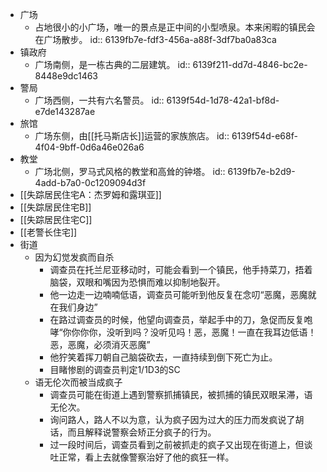 - 广场
	- 占地很小的小广场，唯一的景点是正中间的小型喷泉。本来闲暇的镇民会在广场散步。
	  id:: 6139fb7e-fdf3-456a-a88f-3df7ba0a83ca
- 镇政府
	- 广场南侧，是一栋古典的二层建筑。
	  id:: 6139f211-dd7d-4846-bc2e-8448e9dc1463
- 警局
	- 广场西侧，一共有六名警员。
	  id:: 6139f54d-1d78-42a1-bf8d-e7de143287ae
- 旅馆
	- 广场东侧，由[[托马斯店长]]运营的家族旅店。
	  id:: 6139f54d-e68f-4f04-9bff-0d6a46e026a6
- 教堂
	- 广场北侧，罗马式风格的教堂和高耸的钟塔。
	  id:: 6139fb7e-b2d9-4add-b7a0-0c1209094d3f
- [[失踪居民住宅A：杰罗姆和露琪亚]]
- [[失踪居民住宅B]]
- [[失踪居民住宅C]]
- [[老警长住宅]]
- 街道
	- 因为幻觉发疯而自杀
		- 调查员在托兰尼亚移动时，可能会看到一个镇民，他手持菜刀，捂着脑袋，双眼和嘴因为恐惧而难以抑制地裂开。
		- 他一边走一边喃喃低语，调查员可能听到他反复在念叨“恶魔，恶魔就在我们身边”
		- 在路过调查员的时候，他望向调查员，举起手中的刀，急促而反复咆哮“你你你你，没听到吗？没听见吗！恶，恶魔！一直在我耳边低语！恶，恶魔，必须消灭恶魔”
		- 他狞笑着挥刀朝自己脑袋砍去，一直持续到倒下死亡为止。
		- 目睹惨剧的调查员判定1/1D3的SC
	- 语无伦次而被当成疯子
		- 调查员可能在街道上遇到警察抓捕镇民，被抓捕的镇民双眼呆滞，语无伦次。
		- 询问路人，路人不以为意，认为疯子因为过大的压力而发疯说了胡话，而且解释说警察会矫正分疯子的行为。
		- 过一段时间后，调查员看到之前被抓走的疯子又出现在街道上，但谈吐正常，看上去就像警察治好了他的疯狂一样。